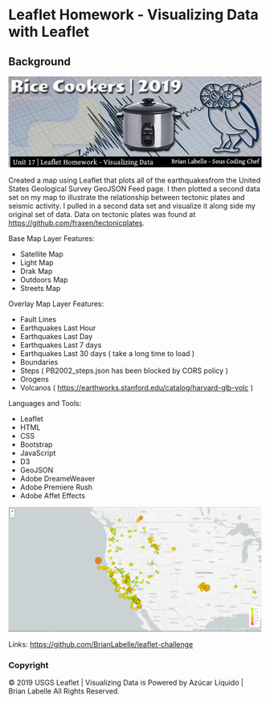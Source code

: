 # Leaflet Homework - Visualizing Data with Leaflet

## Background

![1-Logo](img/rice-cookers-hw-leaflet.jpg)

Created a map using Leaflet that plots all of the earthquakesfrom the United States Geological Survey GeoJSON Feed page. I then plotted a second data set on my map to illustrate the relationship between tectonic plates and seismic activity. I pulled in a second data set and visualize it along side my original set of data. 
Data on tectonic plates was found at <https://github.com/fraxen/tectonicplates>.

Base Map Layer Features:
- Satellite Map
- Light Map
- Drak Map
- Outdoors Map
- Streets Map

Overlay Map Layer Features:
- Fault Lines
- Earthquakes Last Hour
- Earthquakes Last Day 
- Earthquakes Last 7 days 
- Earthquakes Last 30 days ( take a long time to load )
- Boundaries 
- Steps ( PB2002_steps.json has been blocked by CORS policy )
- Orogens 
- Volcanos ( https://earthworks.stanford.edu/catalog/harvard-glb-volc )


Languages and Tools:
- Leaflet
- HTML
- CSS
- Bootstrap
- JavaScript
- D3
- GeoJSON
- Adobe DreameWeaver 
- Adobe Premiere Rush
- Adobe Affet Effects


![2-BasicMap](Images/2-BasicMap.png)

Links:
https://github.com/BrianLabelle/leaflet-challenge





### Copyright

© 2019 USGS Leaflet | Visualizing Data is Powered by Azúcar Líquido | Brian Labelle All Rights Reserved.
